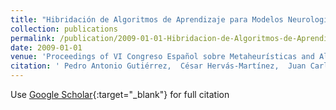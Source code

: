 ```yaml
---
title: "Hibridación de Algoritmos de Aprendizaje para Modelos Neurologísticos aplicados a la Clasificación de Cubiertas Vegetales"
collection: publications
permalink: /publication/2009-01-01-Hibridacion-de-Algoritmos-de-Aprendizaje-para-Modelos-Neurologisticos-aplicados-a-la-Clasificacion-de-Cubiertas-Vegetales
date: 2009-01-01
venue: 'Proceedings of VI Congreso Español sobre Metaheurísticas and Algoritmos Evolutivos y Bioinspirados (MAEB09)'
citation: ' Pedro Antonio Gutiérrez,  César Hervás-Martínez,  Juan Carlos Fernández,  J.M. Peña-Barragán,  M. Jurado Expósito,  F. López Granados, &quot;Hibridación de Algoritmos de Aprendizaje para Modelos Neurologísticos aplicados a la Clasificación de Cubiertas Vegetales.&quot; Proceedings of VI Congreso Español sobre Metaheurísticas and Algoritmos Evolutivos y Bioinspirados (MAEB09), 2009, Málaga, España, pp.325--332.'
---
```

Use [Google Scholar](https://scholar.google.com/scholar?q=Hibridacion+de+Algoritmos+de+Aprendizaje+para+Modelos+Neurologisticos+aplicados+a+la+Clasificacion+de+Cubiertas+Vegetales){:target="_blank"} for full citation